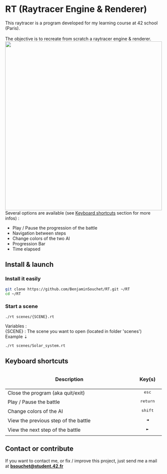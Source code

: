 # RT (Raytracer Engine & Renderer)

This raytracer is a program developed for my learning course at 42 school (Paris).<br /><br />
The objective is to recreate from scratch a raytracer engine & renderer.<br />
<img align="center" src="https://raw.githubusercontent.com/BenjaminSouchet/Filler_Visualizer/master/visualizer/assets/images/visualizer.gif?token=AQPLEJCwLAqHszv7J7Nw19XqIXDy0HGeks5Y4pZMwA%3D%3D" width="100%" height="544px" />
<br />
Several options are available (see [Keyboard shortcuts](https://github.com/BenjaminSouchet/Filler_Visualizer#keyboard-shortcuts) section for more infos) :
* Play / Pause the progression of the battle
* Navigation between steps
* Change colors of the two AI
* Progression Bar
* Time elapsed

## Install & launch

### Install it easily

```bash
git clone https://github.com/BenjaminSouchet/RT.git ~/RT
cd ~/RT
```

### Start a scene

```
./rt scenes/{SCENE}.rt
```
Variables :<br />
{SCENE} : The scene you want to open (located in folder 'scenes')<br />
Example ⇣
```bash
./rt scenes/Solar_system.rt
```

## Keyboard shortcuts

<table width="100%">
<thead>
<tr>
<td width="65%" height="60px" align="center" cellpadding="0">
<strong>Description</strong>
</td>
<td width="10%" align="center" cellpadding="0">
<span style="width:70px">&nbsp;</span><strong>Key(s)</strong><span style="width:50px">&nbsp;</span>
</td>
</tr>
</thead>
<tbody>
<tr>
<td valign="top" height="30px">Close the program (aka quit/exit)</td>
<td valign="top" align="center"><kbd>&nbsp;esc&nbsp;</kbd></td>
</tr>
<tr>
<td valign="top" height="30px">Play / Pause the battle</td>
<td valign="top" align="center"><kbd>&nbsp;return&nbsp;</kbd></td>
</tr>
<tr>
<td valign="top" height="30px">Change colors of the AI</td>
<td valign="top" align="center"><kbd>&nbsp;shift&nbsp;</kbd></td>
</tr>
<tr>
<td valign="top" height="30px">View the previous step of the battle</td>
<td valign="top" align="center"><kbd>&nbsp;◄&nbsp;</kbd></td>
</tr>
<tr>
<td valign="top" height="30px">View the next step of the battle</td>
<td valign="top" align="center"><kbd>&nbsp;►&nbsp;</kbd></td>
</tr>
</tbody>
</table>

## Contact or contribute

If you want to contact me, or fix / improve this project, just send me a mail at **bsouchet@student.42.fr**
